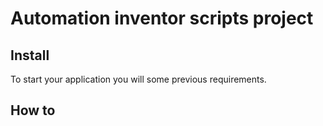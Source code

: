 # Automation inventor scripts project

## Install
To start your application you will some previous requirements.

## How to


